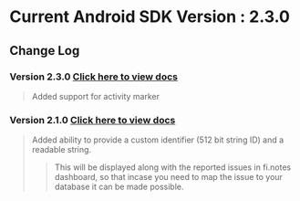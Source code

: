 

# Current Android SDK Version : 2.3.0

## Change Log

### Version 2.3.0 [Click here to view docs](https://finotes.github.io/2018/02/02/java-docs)
> Added support for activity marker

### Version 2.1.0 [Click here to view docs](https://finotes.github.io/2018/01/19/android-java-docs)

> Added ability to provide a custom identifier (512 bit string ID) and a readable string.   
>> This will be displayed along with the reported issues in fi.notes dashboard, so that incase you need to map the issue to your database it can be made possible.  



